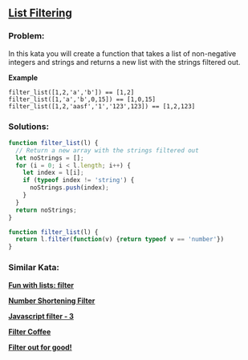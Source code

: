 ## [List Filtering](https://www.codewars.com/kata/53dbd5315a3c69eed20002dd)

### Problem:

In this kata you will create a function that takes a list of non-negative integers and strings and returns a new list with the strings filtered out.

**Example**

```
filter_list([1,2,'a','b']) == [1,2]
filter_list([1,'a','b',0,15]) == [1,0,15]
filter_list([1,2,'aasf','1','123',123]) == [1,2,123]
```

### Solutions:

```javascript
function filter_list(l) {
  // Return a new array with the strings filtered out
  let noStrings = [];
  for (i = 0; i < l.length; i++) {
    let index = l[i];
    if (typeof index != 'string') {
      noStrings.push(index);
    }
  }
  return noStrings;
}
```

```javascript
function filter_list(l) {
  return l.filter(function(v) {return typeof v == 'number'})
}
```

### Similar Kata:

**[Fun with lists: filter](https://www.codewars.com/kata/582041237df353e01d000084)**

**[Number Shortening Filter](https://www.codewars.com/kata/56b4af8ac6167012ec00006f)**

**[Javascript filter - 3](https://www.codewars.com/kata/525f0459fb9570f9ff00005d)**

**[Filter Coffee](https://www.codewars.com/kata/56069d0c4af7f633910000d3)**

**[Filter out for good!](https://www.codewars.com/kata/56035d75426e197c3e0000a2)**